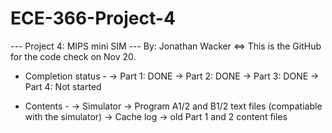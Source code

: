 # ECE-366-Project-4

--- Project 4: MIPS mini SIM ---
  By: Jonathan Wacker
<=> This is the GitHub for the code check on Nov 20.

- Completion status -
-> Part 1: DONE
-> Part 2: DONE
-> Part 3: DONE
-> Part 4: Not started

- Contents -
-> Simulator
-> Program A1/2 and B1/2 text files (compatiable with the simulator)
-> Cache log
-> old Part 1 and 2 content files
